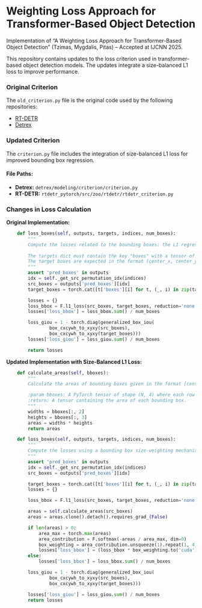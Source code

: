 # Weighting Loss Approach for Transformer-Based Object Detection

Implementation of “A Weighting Loss Approach for Transformer-Based Object Detection” (Tzimas, Mygdalis, Pitas) – Accepted at IJCNN 2025.

This repository contains updates to the loss criterion used in transformer-based object detection models. The updates integrate a size-balanced L1 loss to improve performance.

### Original Criterion

The `old_criterion.py` file is the original code used by the following repositories:
- [RT-DETR](https://github.com/lyuwenyu/RT-DETR)
- [Detrex](https://github.com/IDEA-Research/detrex)

### Updated Criterion

The `criterion.py` file includes the integration of size-balanced L1 loss for improved bounding box regression.

#### File Paths:
- **Detrex:** `detrex/modeling/criterion/criterion.py`
- **RT-DETR:** `rtdetr_pytorch/src/zoo/rtdetr/rtdetr_criterion.py`

### Changes in Loss Calculation

**Original Implementation:**
```python
    def loss_boxes(self, outputs, targets, indices, num_boxes):
        """
        Compute the losses related to the bounding boxes: the L1 regression loss and the GIoU loss.
        
        The targets dict must contain the key "boxes" with a tensor of shape [nb_target_boxes, 4].
        The target boxes are expected in the format (center_x, center_y, w, h), normalized by the image size.
        """
        assert 'pred_boxes' in outputs
        idx = self._get_src_permutation_idx(indices)
        src_boxes = outputs['pred_boxes'][idx]
        target_boxes = torch.cat([t['boxes'][i] for t, (_, i) in zip(targets, indices)], dim=0)

        losses = {}
        loss_bbox = F.l1_loss(src_boxes, target_boxes, reduction='none')
        losses['loss_bbox'] = loss_bbox.sum() / num_boxes

        loss_giou = 1 - torch.diag(generalized_box_iou(
                box_cxcywh_to_xyxy(src_boxes),
                box_cxcywh_to_xyxy(target_boxes)))
        losses['loss_giou'] = loss_giou.sum() / num_boxes

        return losses
```

**Updated Implementation with Size-Balanced L1 Loss:**
```python
    def calculate_areas(self, bboxes):
        """
        Calculate the areas of bounding boxes given in the format [center_x, center_y, width, height].

        :param bboxes: A PyTorch tensor of shape (N, 4) where each row is [center_x, center_y, width, height].
        :return: A tensor containing the area of each bounding box.
        """
        widths = bboxes[:, 2]
        heights = bboxes[:, 3]
        areas = widths * heights
        return areas

    def loss_boxes(self, outputs, targets, indices, num_boxes):
        """
        Compute the losses using a bounding box size-weighting mechanism for the L1 loss.
        """
        assert 'pred_boxes' in outputs
        idx = self._get_src_permutation_idx(indices)
        src_boxes = outputs['pred_boxes'][idx]

        target_boxes = torch.cat([t['boxes'][i] for t, (_, i) in zip(targets, indices)], dim=0)
        losses = {}

        loss_bbox = F.l1_loss(src_boxes, target_boxes, reduction='none')

        areas = self.calculate_areas(src_boxes)
        areas = areas.clone().detach().requires_grad_(False)

        if len(areas) > 0:
            area_max = torch.max(areas)
            area_contribution = F.softmax(-areas / area_max, dim=0)
            box_weighting = area_contribution.unsqueeze(1).repeat(1, 4)
            losses['loss_bbox'] = (loss_bbox * box_weighting.to('cuda')).sum()
        else:
            losses['loss_bbox'] = loss_bbox.sum() / num_boxes

        loss_giou = 1 - torch.diag(generalized_box_iou(
                box_cxcywh_to_xyxy(src_boxes),
                box_cxcywh_to_xyxy(target_boxes)))

        losses['loss_giou'] = loss_giou.sum() / num_boxes
        return losses
```

